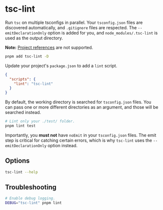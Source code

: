 # tsc-lint

Run `tsc` on multiple tsconfigs in parallel. Your `tsconfig.json` files are discovered automatically, and `.gitignore` files are respected. The `--emitDeclarationOnly` option is added for you, and `node_modules/.tsc-lint` is used as the output directory.

**Note:** [Project references][1] are not supported.

```sh
pnpm add tsc-lint -D
```

Update your project's `package.json` to add a `lint` script.

```json
{
  "scripts": {
    "lint": "tsc-lint"
  }
}
```

By default, the working directory is searched for `tsconfig.json` files. You can pass one or more different directories as an argument, and those will be searched instead.

```sh
# Lint only your ./test/ folder.
pnpm lint test
```

Importantly, you **must not** have `noEmit` in your `tsconfig.json` files. The emit step is critical for catching certain errors, which is why `tsc-lint` uses the `--emitDeclarationOnly` option instead.

## Options

```sh
tsc-lint --help
```

## Troubleshooting

```sh
# Enable debug logging.
DEBUG="tsc-lint" pnpm lint
```

[1]: https://www.typescriptlang.org/docs/handbook/project-references.html
